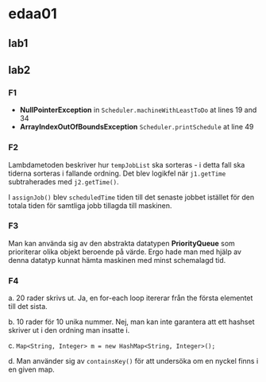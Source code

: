 # edaa01
## lab1


## lab2
### F1
- **NullPointerException** in `Scheduler.machineWithLeastToDo` at lines 19 and 34
- **ArrayIndexOutOfBoundsException** `Scheduler.printSchedule` at line 49

### F2 
Lambdametoden beskriver hur `tempJobList` ska sorteras - i detta fall ska tiderna sorteras i fallande ordning. Det blev logikfel när `j1.getTime` subtraherades med `j2.getTime()`.

I `assignJob()` blev `scheduledTime` tiden till det senaste jobbet istället för den totala tiden för samtliga jobb tillagda till maskinen.

### F3
Man kan använda sig av den abstrakta datatypen **PriorityQueue** som prioriterar olika objekt beroende på värde. Ergo hade man med hjälp av denna datatyp kunnat hämta maskinen med minst schemalagd tid.

### F4
a. 20 rader skrivs ut. Ja, en for-each loop itererar från the första elementet till det sista.

b. 10 rader för 10 unika nummer. Nej, man kan inte garantera att ett hashset skriver ut i den ordning man insatte i.

c. `Map<String, Integer> m = new HashMap<String, Integer>();`

d. Man använder sig av `containsKey()` för att undersöka om en nyckel finns i en given map.

